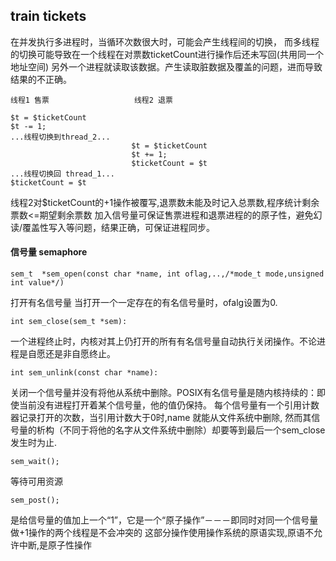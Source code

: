 ## train tickets

在并发执行多进程时，当循环次数很大时，可能会产生线程间的切换，
而多线程的切换可能导致在一个线程在对票数ticketCount进行操作后还未写回(共用同一个地址空间)
另外一个进程就读取该数据。产生读取脏数据及覆盖的问题，进而导致结果的不正确。

    线程1 售票                   线程2 退票

    $t = $ticketCount
    $t -= 1;
    ...线程切换到thread_2...
                               $t = $ticketCount         
                               $t += 1;
                               $ticketCount = $t
    ...线程切换回 thread_1...                            
    $ticketCount = $t 
        
线程2对$ticketCount的+1操作被覆写,退票数未能及时记入总票数,程序统计剩余票数<=期望剩余票数
加入信号量可保证售票进程和退票进程的的原子性，避免幻读/覆盖性写入等问题，结果正确，可保证进程同步。

#### 信号量 semaphore 

    sem_t  *sem_open(const char *name, int oflag,..,/*mode_t mode,unsigned int value*/)
    
打开有名信号量 当打开一个一定存在的有名信号量时，ofalg设置为0.     

    int sem_close(sem_t *sem):

一个进程终止时，内核对其上仍打开的所有有名信号量自动执行关闭操作。不论进程是自愿还是非自愿终止。

    int sem_unlink(const char *name):
    
关闭一个信号量并没有将他从系统中删除。POSIX有名信号量是随内核持续的：即使当前没有进程打开着某个信号量，他的值仍保持。
每个信号量有一个引用计数器记录打开的次数，当引用计数大于0时,name 就能从文件系统中删除,
然而其信号量的析构（不同于将他的名字从文件系统中删除）却要等到最后一个sem_close发生时为止.
    
    sem_wait();
    
等待可用资源

    sem_post();
    
是给信号量的值加上一个“1”，它是一个“原子操作”－－－即同时对同一个信号量做+1操作的两个线程是不会冲突的
这部分操作使用操作系统的原语实现,原语不允许中断,是原子性操作

    